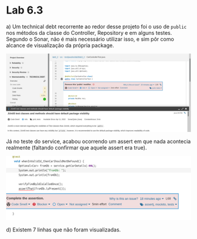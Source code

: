 # Lab 6.3

a) Um technical debt recorrente ao redor desse projeto foi o uso de `public` nos métodos da classe do Controller, Repository e em alguns testes. Segundo o Sonar, não é mais necessário utilizar isso, e sim pôr como alcance de visualização da própria package.



![image](./Screenshot1.png)

Já no teste do service, acabou ocorrendo um assert em que nada acontecia realmente (faltando confirmar que aquele assert era true).



![image](./Screenshot2.png)

d) Existem 7 linhas que não foram visualizadas.
